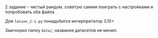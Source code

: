 2 задание - чистый рандом, советую самим поиграть с настройками и попробовать оба файла

Для `lesson_2-1.py` понадобится интерпретатор 3.10+

Заигнорил папку `data/`, названия датасетов не менял.

